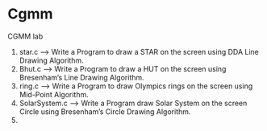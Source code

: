 # Cgmm
CGMM lab 

1) star.c --> Write a Program to draw a STAR on the screen using DDA Line Drawing Algorithm.
2) Bhut.c --> Write a Program to draw a HUT on the screen using Bresenham’s Line Drawing Algorithm.
3) ring.c --> Write a Program to draw Olympics rings on the screen using Mid-Point Algorithm.
4) SolarSystem.c --> Write a Program draw Solar System on the screen Circle using Bresenham’s Circle Drawing Algorithm. 
5) 
